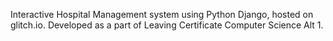 Interactive Hospital Management system using Python Django, hosted on glitch.io. Developed as a part of Leaving Certificate Computer Science Alt 1.

